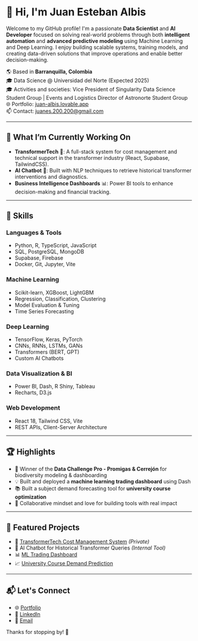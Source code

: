 # 👋 Hi, I'm Juan Esteban Albis

Welcome to my GitHub profile! I'm a passionate **Data Scientist** and **AI Developer** focused on solving real-world problems through both **intelligent automation** and **advanced predictive modeling** using Machine Learning and Deep Learning. I enjoy building scalable systems, training models, and creating data-driven solutions that improve operations and enable better decision-making.

🌎 Based in **Barranquilla, Colombia**  
🎓 Data Science @ Universidad del Norte (Expected 2025)  
🎓 Activities and societies: Vice President of Singularity Data Science Student Group | Events and Logistics Director of Astronorte Student Group  
🌐 Portfolio: [juan-albis.lovable.app](https://juan-albis.lovable.app)  
📫 Contact: [juanes.200.200@gmail.com](mailto:juanes.200.200@gmail.com)

---

## 🚀 What I’m Currently Working On
- **TransformerTech** 🔌: A full-stack system for cost management and technical support in the transformer industry (React, Supabase, TailwindCSS).
- **AI Chatbot** 🤖: Built with NLP techniques to retrieve historical transformer interventions and diagnostics.
- **Business Intelligence Dashboards** 📊: Power BI tools to enhance decision-making and financial tracking.

---

## 🧠 Skills

### Languages & Tools
- Python, R, TypeScript, JavaScript
- SQL, PostgreSQL, MongoDB
- Supabase, Firebase
- Docker, Git, Jupyter, Vite

### Machine Learning
- Scikit-learn, XGBoost, LightGBM
- Regression, Classification, Clustering
- Model Evaluation & Tuning
- Time Series Forecasting

### Deep Learning
- TensorFlow, Keras, PyTorch
- CNNs, RNNs, LSTMs, GANs
- Transformers (BERT, GPT)
- Custom AI Chatbots

### Data Visualization & BI
- Power BI, Dash, R Shiny, Tableau
- Recharts, D3.js

### Web Development
- React 18, Tailwind CSS, Vite
- REST APIs, Client-Server Architecture

---

## 🏆 Highlights
- 🥇 Winner of the **Data Challenge Pro - Promigas & Cerrejón** for biodiversity modeling & dashboarding
- 💡 Built and deployed a **machine learning trading dashboard** using Dash
- 📚 Built a subject demand forecasting tool for **university course optimization**
- 🤝 Collaborative mindset and love for building tools with real impact

---

## 📌 Featured Projects
- 🎯 [TransformerTech Cost Management System](https://github.com/juanesteban-albis/transformertech) *(Private)*
- 💬 AI Chatbot for Historical Transformer Queries *(Internal Tool)*
- 📊 [ML Trading Dashboard](https://github.com/juanesteban-albis/trading-dashboard)
- 📈 [University Course Demand Prediction](https://github.com/juanesteban-albis/course-demand-predictor)

---

## 📬 Let's Connect
- 🌐 [Portfolio](https://juan-albis.lovable.app)
- 💼 [LinkedIn](https://linkedin.com/in/juan-esteban-albis-4672961b6)
- 📧 [Email](mailto:juanes.200.200@gmail.com)

Thanks for stopping by! 🚀

